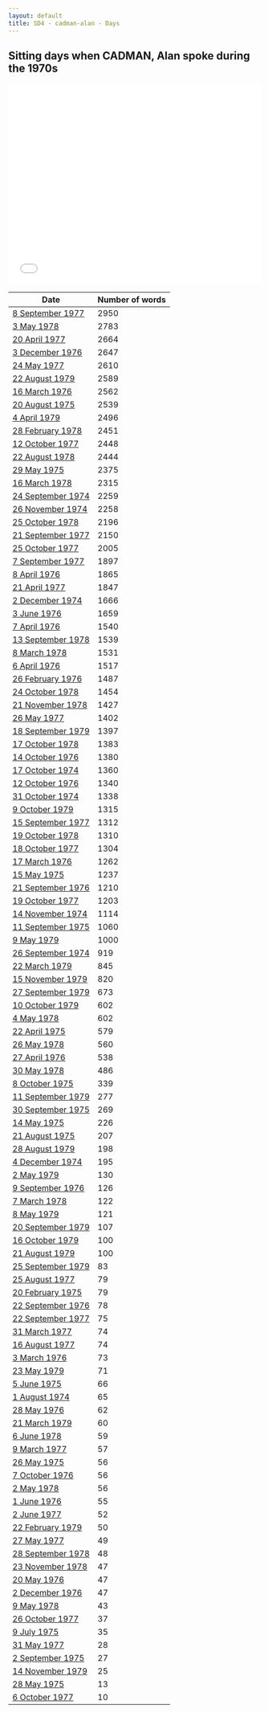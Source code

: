 ```yaml
---
layout: default
title: SD4 - cadman-alan - Days
---
```

## Sitting days when CADMAN, Alan spoke during the 1970s

<iframe width="100%" height="400" frameborder="0" scrolling="no" src="//plot.ly/~wragge/1089.embed"></iframe>

| Date | Number of words |
|--------------|----------------|
|[8 September 1977](https://historichansard.net/hofreps/1977/19770908_reps_30_hor106/)|2950|
|[3 May 1978](https://historichansard.net/hofreps/1978/19780503_reps_31_hor109/)|2783|
|[20 April 1977](https://historichansard.net/hofreps/1977/19770420_reps_30_hor104/)|2664|
|[3 December 1976](https://historichansard.net/hofreps/1976/19761203_reps_30_hor102/)|2647|
|[24 May 1977](https://historichansard.net/hofreps/1977/19770524_reps_30_hor105/)|2610|
|[22 August 1979](https://historichansard.net/hofreps/1979/19790822_reps_31_hor115/)|2589|
|[16 March 1976](https://historichansard.net/hofreps/1976/19760316_reps_30_hor98/)|2562|
|[20 August 1975](https://historichansard.net/hofreps/1975/19750820_reps_29_hor96/)|2539|
|[4 April 1979](https://historichansard.net/hofreps/1979/19790404_reps_31_hor113/)|2496|
|[28 February 1978](https://historichansard.net/hofreps/1978/19780228_reps_31_hor108/)|2451|
|[12 October 1977](https://historichansard.net/hofreps/1977/19771012_reps_30_hor107/)|2448|
|[22 August 1978](https://historichansard.net/hofreps/1978/19780822_reps_31_hor110/)|2444|
|[29 May 1975](https://historichansard.net/hofreps/1975/19750529_reps_29_hor95/)|2375|
|[16 March 1978](https://historichansard.net/hofreps/1978/19780316_reps_31_hor108/)|2315|
|[24 September 1974](https://historichansard.net/hofreps/1974/19740924_reps_29_hor90/)|2259|
|[26 November 1974](https://historichansard.net/hofreps/1974/19741126_reps_29_hor92/)|2258|
|[25 October 1978](https://historichansard.net/hofreps/1978/19781025_reps_31_hor111/)|2196|
|[21 September 1977](https://historichansard.net/hofreps/1977/19770921_reps_30_hor106/)|2150|
|[25 October 1977](https://historichansard.net/hofreps/1977/19771025_reps_30_hor107/)|2005|
|[7 September 1977](https://historichansard.net/hofreps/1977/19770907_reps_30_hor106/)|1897|
|[8 April 1976](https://historichansard.net/hofreps/1976/19760408_reps_30_hor98/)|1865|
|[21 April 1977](https://historichansard.net/hofreps/1977/19770421_reps_30_hor104/)|1847|
|[2 December 1974](https://historichansard.net/hofreps/1974/19741202_reps_29_hor92/)|1666|
|[3 June 1976](https://historichansard.net/hofreps/1976/19760603_reps_30_hor99/)|1659|
|[7 April 1976](https://historichansard.net/hofreps/1976/19760407_reps_30_hor98/)|1540|
|[13 September 1978](https://historichansard.net/hofreps/1978/19780913_reps_31_hor110/)|1539|
|[8 March 1978](https://historichansard.net/hofreps/1978/19780308_reps_31_hor108/)|1531|
|[6 April 1976](https://historichansard.net/hofreps/1976/19760406_reps_30_hor98/)|1517|
|[26 February 1976](https://historichansard.net/hofreps/1976/19760226_reps_30_hor98/)|1487|
|[24 October 1978](https://historichansard.net/hofreps/1978/19781024_reps_31_hor111/)|1454|
|[21 November 1978](https://historichansard.net/hofreps/1978/19781121_reps_31_hor112/)|1427|
|[26 May 1977](https://historichansard.net/hofreps/1977/19770526_reps_30_hor105/)|1402|
|[18 September 1979](https://historichansard.net/hofreps/1979/19790918_reps_31_hor115/)|1397|
|[17 October 1978](https://historichansard.net/hofreps/1978/19781017_reps_31_hor111/)|1383|
|[14 October 1976](https://historichansard.net/hofreps/1976/19761014_reps_30_hor101/)|1380|
|[17 October 1974](https://historichansard.net/hofreps/1974/19741017_reps_29_hor91/)|1360|
|[12 October 1976](https://historichansard.net/hofreps/1976/19761012_reps_30_hor101/)|1340|
|[31 October 1974](https://historichansard.net/hofreps/1974/19741031_reps_29_hor91/)|1338|
|[9 October 1979](https://historichansard.net/hofreps/1979/19791009_reps_31_hor116/)|1315|
|[15 September 1977](https://historichansard.net/hofreps/1977/19770915_reps_30_hor106/)|1312|
|[19 October 1978](https://historichansard.net/hofreps/1978/19781019_reps_31_hor111/)|1310|
|[18 October 1977](https://historichansard.net/hofreps/1977/19771018_reps_30_hor107/)|1304|
|[17 March 1976](https://historichansard.net/hofreps/1976/19760317_reps_30_hor98/)|1262|
|[15 May 1975](https://historichansard.net/hofreps/1975/19750515_reps_29_hor94/)|1237|
|[21 September 1976](https://historichansard.net/hofreps/1976/19760921_reps_30_hor100/)|1210|
|[19 October 1977](https://historichansard.net/hofreps/1977/19771019_reps_30_hor107/)|1203|
|[14 November 1974](https://historichansard.net/hofreps/1974/19741114_reps_29_hor91/)|1114|
|[11 September 1975](https://historichansard.net/hofreps/1975/19750911_reps_29_hor96/)|1060|
|[9 May 1979](https://historichansard.net/hofreps/1979/19790509_reps_31_hor114/)|1000|
|[26 September 1974](https://historichansard.net/hofreps/1974/19740926_reps_29_hor90/)|919|
|[22 March 1979](https://historichansard.net/hofreps/1979/19790322_reps_31_hor113/)|845|
|[15 November 1979](https://historichansard.net/hofreps/1979/19791115_reps_31_hor116/)|820|
|[27 September 1979](https://historichansard.net/hofreps/1979/19790927_reps_31_hor115/)|673|
|[10 October 1979](https://historichansard.net/hofreps/1979/19791010_reps_31_hor116/)|602|
|[4 May 1978](https://historichansard.net/hofreps/1978/19780504_reps_31_hor109/)|602|
|[22 April 1975](https://historichansard.net/hofreps/1975/19750422_reps_29_hor94/)|579|
|[26 May 1978](https://historichansard.net/hofreps/1978/19780526_reps_31_hor109/)|560|
|[27 April 1976](https://historichansard.net/hofreps/1976/19760427_reps_30_hor99/)|538|
|[30 May 1978](https://historichansard.net/hofreps/1978/19780530_reps_31_hor109/)|486|
|[8 October 1975](https://historichansard.net/hofreps/1975/19751008_reps_29_hor97/)|339|
|[11 September 1979](https://historichansard.net/hofreps/1979/19790911_reps_31_hor115/)|277|
|[30 September 1975](https://historichansard.net/hofreps/1975/19750930_reps_29_hor96/)|269|
|[14 May 1975](https://historichansard.net/hofreps/1975/19750514_reps_29_hor94/)|226|
|[21 August 1975](https://historichansard.net/hofreps/1975/19750821_reps_29_hor96/)|207|
|[28 August 1979](https://historichansard.net/hofreps/1979/19790828_reps_31_hor115/)|198|
|[4 December 1974](https://historichansard.net/hofreps/1974/19741204_reps_29_hor92/)|195|
|[2 May 1979](https://historichansard.net/hofreps/1979/19790502_reps_31_hor114/)|130|
|[9 September 1976](https://historichansard.net/hofreps/1976/19760909_reps_30_hor100/)|126|
|[7 March 1978](https://historichansard.net/hofreps/1978/19780307_reps_31_hor108/)|122|
|[8 May 1979](https://historichansard.net/hofreps/1979/19790508_reps_31_hor114/)|121|
|[20 September 1979](https://historichansard.net/hofreps/1979/19790920_reps_31_hor115/)|107|
|[16 October 1979](https://historichansard.net/hofreps/1979/19791016_reps_31_hor116/)|100|
|[21 August 1979](https://historichansard.net/hofreps/1979/19790821_reps_31_hor115/)|100|
|[25 September 1979](https://historichansard.net/hofreps/1979/19790925_reps_31_hor115/)|83|
|[25 August 1977](https://historichansard.net/hofreps/1977/19770825_reps_30_hor106/)|79|
|[20 February 1975](https://historichansard.net/hofreps/1975/19750220_reps_29_hor93/)|79|
|[22 September 1976](https://historichansard.net/hofreps/1976/19760922_reps_30_hor100/)|78|
|[22 September 1977](https://historichansard.net/hofreps/1977/19770922_reps_30_hor106/)|75|
|[31 March 1977](https://historichansard.net/hofreps/1977/19770331_reps_30_hor104/)|74|
|[16 August 1977](https://historichansard.net/hofreps/1977/19770816_reps_30_hor106/)|74|
|[3 March 1976](https://historichansard.net/hofreps/1976/19760303_reps_30_hor98/)|73|
|[23 May 1979](https://historichansard.net/hofreps/1979/19790523_reps_31_hor114/)|71|
|[5 June 1975](https://historichansard.net/hofreps/1975/19750605_reps_29_hor95/)|66|
|[1 August 1974](https://historichansard.net/hofreps/1974/19740801_reps_29_hor89/)|65|
|[28 May 1976](https://historichansard.net/hofreps/1976/19760528_reps_30_hor99/)|62|
|[21 March 1979](https://historichansard.net/hofreps/1979/19790321_reps_31_hor113/)|60|
|[6 June 1978](https://historichansard.net/hofreps/1978/19780606_reps_31_hor109/)|59|
|[9 March 1977](https://historichansard.net/hofreps/1977/19770309_reps_30_hor104/)|57|
|[26 May 1975](https://historichansard.net/hofreps/1975/19750526_reps_29_hor95/)|56|
|[7 October 1976](https://historichansard.net/hofreps/1976/19761007_reps_30_hor101/)|56|
|[2 May 1978](https://historichansard.net/hofreps/1978/19780502_reps_31_hor109/)|56|
|[1 June 1976](https://historichansard.net/hofreps/1976/19760601_reps_30_hor99/)|55|
|[2 June 1977](https://historichansard.net/hofreps/1977/19770602_reps_30_hor105/)|52|
|[22 February 1979](https://historichansard.net/hofreps/1979/19790222_reps_31_hor113/)|50|
|[27 May 1977](https://historichansard.net/hofreps/1977/19770527_reps_30_hor105/)|49|
|[28 September 1978](https://historichansard.net/hofreps/1978/19780928_reps_31_hor111/)|48|
|[23 November 1978](https://historichansard.net/hofreps/1978/19781123_reps_31_hor112/)|47|
|[20 May 1976](https://historichansard.net/hofreps/1976/19760520_reps_30_hor99/)|47|
|[2 December 1976](https://historichansard.net/hofreps/1976/19761202_reps_30_hor102/)|47|
|[9 May 1978](https://historichansard.net/hofreps/1978/19780509_reps_31_hor109/)|43|
|[26 October 1977](https://historichansard.net/hofreps/1977/19771026_reps_30_hor107/)|37|
|[9 July 1975](https://historichansard.net/hofreps/1975/19750709_reps_29_hor95/)|35|
|[31 May 1977](https://historichansard.net/hofreps/1977/19770531_reps_30_hor105/)|28|
|[2 September 1975](https://historichansard.net/hofreps/1975/19750902_reps_29_hor96/)|27|
|[14 November 1979](https://historichansard.net/hofreps/1979/19791114_reps_31_hor116/)|25|
|[28 May 1975](https://historichansard.net/hofreps/1975/19750528_reps_29_hor95/)|13|
|[6 October 1977](https://historichansard.net/hofreps/1977/19771006_reps_30_hor106/)|10|
